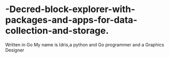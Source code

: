 # -Decred-block-explorer-with-packages-and-apps-for-data-collection-and-storage.
Written in Go
My name is Idris,a python and Go programmer and a Graphics Designer
